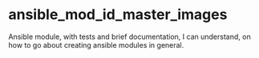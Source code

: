 # ansible_mod_id_master_images
Ansible module, with tests and brief documentation, I can understand, on how to go about creating ansible modules in general.
